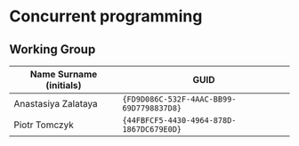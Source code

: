 # Concurrent programming

## Working Group

| Name Surname (initials) | GUID                                     |
| ----------------------- | ---------------------------------------- |
| Anastasiya Zalataya     | `{FD9D086C-532F-4AAC-BB99-69D7798837D8}` |
| Piotr Tomczyk           | `{44FBFCF5-4430-4964-878D-1867DC679E0D}` |

